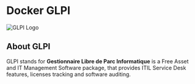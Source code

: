 # Docker GLPI

![GLPI Logo](https://raw.githubusercontent.com/glpi-project/glpi/master/pics/logos/logo-GLPI-250-black.png)

## About GLPI

GLPI stands for **Gestionnaire Libre de Parc Informatique** is a Free Asset and IT Management Software package, that provides ITIL Service Desk features, licenses tracking and software auditing.
